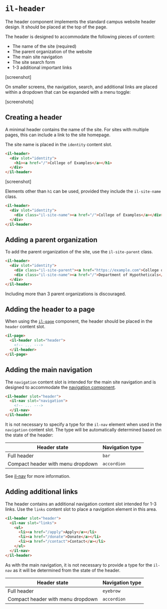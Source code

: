 # `il-header`

The header component implements the standard campus website header design. It should be placed at the top of the page.

The header is designed to accommodate the following pieces of content:

* The name of the site (required)
* The parent organization of the website
* The main site navigation
* The site search form
* 1-3 additional important links

[screenshot]

On smaller screens, the navigation, search, and additional links are placed within a dropdown that can be expanded with a menu toggle:

[screenshots]

## Creating a header

A minimal header contains the name of the site. For sites with multiple pages, this can include a link to the site homepage.

The site name is placed in the `identity` content slot.

````html
<il-header>
  <div slot="identity">
    <h1><a href="/">College of Examples</a></h1>
  </div>
</il-header>
````

[screenshot]

Elements other than `h1` can be used, provided they include the `il-site-name` class.

````html
<il-header>
  <div slot="identity">
    <div class="il-site-name"><a href="/">College of Examples</a></div>
  </div>
</il-header>
````

## Adding a parent organization

To add the parent organization of the site, use the `il-site-parent` class. 

````html
<il-header>
  <div slot="identity">
    <div class="il-site-parent"><a href="https://example.com">College of Examples</a></div>
    <div class="il-site-name"><a href="/">Department of Hypotheticals</a></div>
  </div>
</il-header>
````

Including more than 3 parent organizations is discouraged.

## Adding the header to a page

When using the [`il-page`](../il-page/README.md) component, the header should be placed in the `header` content slot.

```html
<il-page>
  <il-header slot="header">
    <!-- ... --->
  </il-header>
</il-page>
```

## Adding the main navigation

The `navigation` content slot is intended for the main site navigation and is designed to accommodate the [navigation component](../il-nav/README.md).

```html
<il-header slot="header">
  <il-nav slot="navigation">
    <!-- ... --->
  </il-nav>
</il-header>
```

It is not necessary to specify a type for the `il-nav` element when used in the `navigation` content slot. The type will be automatically determined based on the state of the header:

| Header state                      | Navigation type |
|-----------------------------------|-----------------|
| Full header                       | `bar`           |
| Compact header with menu dropdown | `accordion`     |  


See [il-nav](../il-nav/) for more information.

## Adding additional links

The header contains an additional navigation content slot intended for 1-3 links. Use the `links` content slot to place a navigation element in this area.

```html
<il-header slot="header">
  <il-nav slot="links">
    <ul>
      <li><a href="/apply">Apply</a></li>
      <li><a href="/donate">Donate</a></li>
      <li><a href="/contact">Contact</a></li>
    </ul>
  </il-nav>
</il-header>
```
As with the main navigation, it is not necessary to provide a type for the `il-nav` as it will be determined from the state of the header.

| Header state                      | Navigation type |
|-----------------------------------|-----------------|
| Full header                       | `eyebrow`       |
| Compact header with menu dropdown | `accordion`     |  
